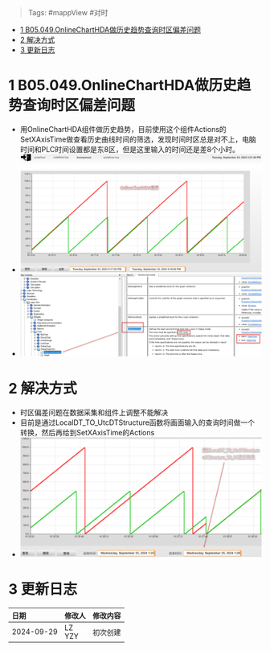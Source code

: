 > Tags: #mappView #对时

- [1 B05.049.OnlineChartHDA做历史趋势查询时区偏差问题](#_1-b05049onlinecharthda%E5%81%9A%E5%8E%86%E5%8F%B2%E8%B6%8B%E5%8A%BF%E6%9F%A5%E8%AF%A2%E6%97%B6%E5%8C%BA%E5%81%8F%E5%B7%AE%E9%97%AE%E9%A2%98)
- [2 解决方式](#_2-%E8%A7%A3%E5%86%B3%E6%96%B9%E5%BC%8F)
- [3 更新日志](#_3-%E6%9B%B4%E6%96%B0%E6%97%A5%E5%BF%97)

# 1 B05.049.OnlineChartHDA做历史趋势查询时区偏差问题

- 用OnlineChartHDA组件做历史趋势，目前使用这个组件Actions的SetXAxisTime做查看历史曲线时间的筛选，发现时间时区总是对不上，电脑时间和PLC时间设置都是东8区，但是这里输入的时间还是差8个小时。
- ![](FILES/049OnlineChartHDA做历史趋势查询时区偏差问题/image-20240929232021170.png)
- ![](FILES/049OnlineChartHDA做历史趋势查询时区偏差问题/image-20240929232039223.png)

# 2 解决方式

- 时区偏差问题在数据采集和组件上调整不能解决
- 目前是通过LocalDT_TO_UtcDTStructure函数将画面输入的查询时间做一个转换，然后再给到SetXAxisTime的Actions
- ![](FILES/049OnlineChartHDA做历史趋势查询时区偏差问题/image-20240929232111214.png)

# 3 更新日志

| 日期         | 修改人       | 修改内容 |
| :--------- | :-------- | :--- |
| 2024-09-29 | LZ<br>YZY | 初次创建 |
